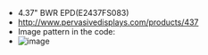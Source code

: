 * 4.37" BWR EPD(E2437FS083)
* http://www.pervasivedisplays.com/products/437
* Image pattern in the code:
* ![image](https://github.com/Hardy-PDi/ePaper_PervasiveDisplays/blob/master/4.37_BWR/4.37_BWR.bmp)
